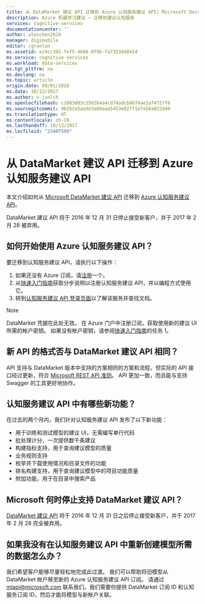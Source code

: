 ```yaml
---
title: 从 DataMarket 建议 API 迁移到 Azure 认知服务建议 API| Microsoft Docs
description: Azure 机器学习建议 — 迁移到建议认知服务
services: cognitive-services
documentationcenter: ''
author: alexchen2016
manager: digimobile
editor: cgronlun
ms.assetid: ec9cc302-fef5-4b68-8f9b-fa73538d0424
ms.service: cognitive-services
ms.workload: data-services
ms.tgt_pltfrm: na
ms.devlang: na
ms.topic: article
origin.date: 09/01/2016
ms.date: 10/13/2017
ms.author: v-junlch
ms.openlocfilehash: c1083d03c3562b4a4cd74adcb8674ae1af4757f6
ms.sourcegitcommit: 9b2b3a5aede3a66aaa5453e027f1e7a56a022d49
ms.translationtype: HT
ms.contentlocale: zh-CN
ms.lasthandoff: 10/13/2017
ms.locfileid: "23407599"
---
```

# <a name="migrate-to-azure-cognitive-services-recommendations-api-from-the-datamarket-recommendations-api"></a>从 DataMarket 建议 API 迁移到 Azure 认知服务建议 API
本文介绍如何从 [Microsoft DataMarket 建议 API](https://datamarket.azure.com/dataset/amla/recommendations) 迁移到 [Azure 认知服务建议 API](https://www.microsoft.com/cognitive-services/en-us/recommendations-api)。

DataMarket 建议 API 将于 2016 年 12 月 31 日停止接受新客户，并于 2017 年 2 月 28 被弃用。

## <a name="how-do-i-start-using-the-azure-cognitive-services-recommendations-api"></a>如何开始使用 Azure 认知服务建议 API？
要迁移到认知服务建议 API，请执行以下操作：

1. 如果还没有 Azure 订阅，请[注册](https://portal.azure.cn/#create/Microsoft.CognitiveServices/apitype/Recommendations/pricingtier/S1)一个。 
2. 从[快速入门指南](cognitive-services-recommendations-quick-start.md)获取分步说明以注册认知服务建议 API，并以编程方式使用它。 
3. 转到[认知服务建议 API 登录页面](https://www.microsoft.com/cognitive-services/en-us/recommendations-api)以了解该服务并查找文档。

> [!NOTE]
> DataMarket 凭据在此处无效。 在 Azure 门户中注册订阅，获取使用新的建议 UI 所需的帐户密钥。
> 如果没有帐户密钥，请参阅[快速入门指南](cognitive-services-recommendations-quick-start.md)的任务 1。
> 
> 

## <a name="is-the-new-api-format-the-same-as-the-datamarket-recommendations-api"></a>新 API 的格式否与 DataMarket 建议 API 相同？
API 支持与 DataMarket 版本中支持的方案相同的方案和流程，但实际的 API 接口经过更新，符合 [Microsoft REST API 准则](https://github.com/Microsoft/api-guidelines/blob/master/Guidelines.md)。 API 更加一致，而且能与支持 Swagger 的工具更好地协作。

## <a name="what-are-some-new-features-in-the-cognitive-services-recommendations-api"></a>认知服务建议 API 中有哪些新功能？
在过去的两个月内，我们针对认知服务建议 API 发布了以下新功能：

- 用于训练和测试模型的建议 UI，无需编写单行代码
- 批处理计分，一次提供数千条建议
- 构建指标支持，用于查询建议模型的质量
- 业务规则支持
- 枚举并下载使用情况和目录文件的功能
- 排名构建支持，用于查询建议模型中的项目功能质量
- 附加功能，用于在目录中搜索产品

## <a name="when-does-microsoft-stop-supporting-the-datamarket-recommendations-api"></a>Microsoft 何时停止支持 DataMarket 建议 API？
[DataMarket 建议 API](https://datamarket.azure.com/dataset/amla/recommendations) 将于 2016 年 12 月 31 日之后停止接受新客户，并于 2017 年 2 月 28 完全被弃用。 

## <a name="what-if-i-dont-have-the-data-that-i-need-to-recreate-my-models-in-the-cognitive-services-recommendations-api"></a>如果我没有在认知服务建议 API 中重新创建模型所需的数据怎么办？
我们希望客户能够尽量轻松地完成此过渡。 我们可以帮助将旧模型从 DataMarket 帐户移至新的 Azure 认知服务建议 API 订阅。 请通过 [mlapi@microsoft.com](mailto://mlapi@microsoft.com) 联系我们。我们需要你提供 DataMarket 订阅 ID 和认知服务订阅 ID，然后才能将模型与新帐户关联。


